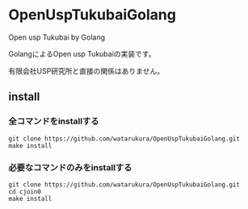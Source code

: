 # OpenUspTukubaiGolang
Open usp Tukubai by Golang

GolangによるOpen usp Tukubaiの実装です。

有限会社USP研究所と直接の関係はありません。

## install

### 全コマンドをinstallする

```
git clone https://github.com/watarukura/OpenUspTukubaiGolang.git
make install
```

### 必要なコマンドのみをinstallする

```
git clone https://github.com/watarukura/OpenUspTukubaiGolang.git
cd cjoin0
make install
```